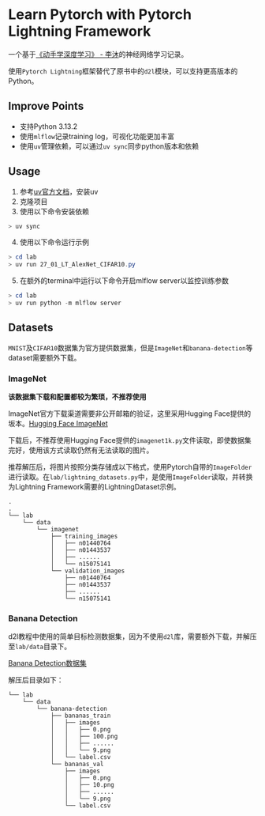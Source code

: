 # Learn Pytorch with Pytorch Lightning Framework

一个基于[《动手学深度学习》 - 李沐](https://zh.d2l.ai/)的神经网络学习记录。

使用`Pytorch Lightning`框架替代了原书中的`d2l`模块，可以支持更高版本的Python。

## Improve Points

* 支持Python 3.13.2
* 使用`mlflow`记录training log，可视化功能更加丰富
* 使用`uv`管理依赖，可以通过`uv sync`同步python版本和依赖

## Usage

1. 参考[uv官方文档](https://docs.astral.sh/uv/)，安装uv
2. 克隆项目
3. 使用以下命令安装依赖

```powershell
> uv sync
```

4. 使用以下命令运行示例

```powershell
> cd lab
> uv run 27_01_LT_AlexNet_CIFAR10.py
```

5. 在额外的terminal中运行以下命令开启mlflow server以监控训练参数

```powershell
> cd lab
> uv run python -m mlflow server
```

## Datasets

`MNIST`及`CIFAR10`数据集为官方提供数据集，但是`ImageNet`和`banana-detection`等dataset需要额外下载。

### ImageNet

**该数据集下载和配置都较为繁琐，不推荐使用**

ImageNet官方下载渠道需要非公开邮箱的验证，这里采用Hugging Face提供的坂本。[Hugging Face ImageNet](https://huggingface.co/datasets/ILSVRC/imagenet-1k)

下载后，不推荐使用Hugging Face提供的`imagenet1k.py`文件读取，即使数据集完好，使用该方式读取仍然有无法读取的图片。

推荐解压后，将图片按照分类存储成以下格式，使用Pytorch自带的`ImageFolder`进行读取。在`lab/lightning_datasets.py`中，是使用`ImageFolder`读取，并转换为Lightning Framework需要的LightningDataset示例。

```
.
.
└── lab
    └── data
        └── imagenet
            ├── training_images
            │   ├── n01440764
            │   ├── n01443537
            │   ├── ......
            │   └── n15075141
            └── validation_images
                ├── n01440764
                ├── n01443537
                ├── ......
                └── n15075141
```

### Banana Detection

d2l教程中使用的简单目标检测数据集，因为不使用`d2l`库，需要额外下载，并解压至`lab/data`目录下。

[Banana Detection数据集](https://d2l-data.s3-accelerate.amazonaws.com/banana-detection.zip)

解压后目录如下：

```
└── lab
    └── data
        └── banana-detection
            ├── bananas_train
            │   ├── images
            │   │   ├── 0.png
            │   │   ├── 100.png
            │   │   ├── ......
            │   │   └── 9.png
            │   └── label.csv
            └── bananas_val
                ├── images
                │   ├── 0.png
                │   ├── 10.png
                │   ├── ......
                │   └── 9.png
                └── label.csv
```
